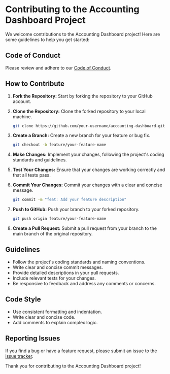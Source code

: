 # Contributing to the Accounting Dashboard Project

We welcome contributions to the Accounting Dashboard project! Here are some guidelines to help you get started:

## Code of Conduct

Please review and adhere to our [Code of Conduct](CODE_OF_CONDUCT.md).

## How to Contribute

1.  **Fork the Repository:** Start by forking the repository to your GitHub account.
2.  **Clone the Repository:** Clone the forked repository to your local machine.

    ```bash
    git clone https://github.com/your-username/accounting-dashboard.git
    ```
3.  **Create a Branch:** Create a new branch for your feature or bug fix.

    ```bash
    git checkout -b feature/your-feature-name
    ```
4.  **Make Changes:** Implement your changes, following the project's coding standards and guidelines.
5.  **Test Your Changes:** Ensure that your changes are working correctly and that all tests pass.
6.  **Commit Your Changes:** Commit your changes with a clear and concise message.

    ```bash
    git commit -m "feat: Add your feature description"
    ```
7.  **Push to GitHub:** Push your branch to your forked repository.

    ```bash
    git push origin feature/your-feature-name
    ```
8.  **Create a Pull Request:** Submit a pull request from your branch to the main branch of the original repository.

## Guidelines

*   Follow the project's coding standards and naming conventions.
*   Write clear and concise commit messages.
*   Provide detailed descriptions in your pull requests.
*   Include relevant tests for your changes.
*   Be responsive to feedback and address any comments or concerns.

## Code Style

*   Use consistent formatting and indentation.
*   Write clear and concise code.
*   Add comments to explain complex logic.

## Reporting Issues

If you find a bug or have a feature request, please submit an issue to the [issue tracker](https://github.com/your-username/accounting-dashboard/issues).

Thank you for contributing to the Accounting Dashboard project!
